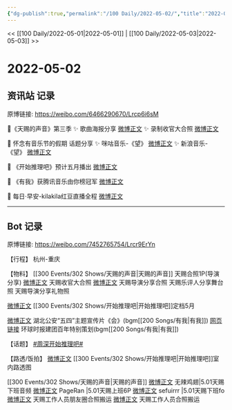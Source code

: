 ```yaml
---
{"dg-publish":true,"permalink":"/100 Daily/2022-05-02/","title":"2022-05-02","created":"2022-12-04T16:21:43.000+08:00","updated":"2023-04-11T14:46:34.000+08:00"}
---
```



<< [[100 Daily/2022-05-01\|2022-05-01]] | [[100 Daily/2022-05-03\|2022-05-03]] >>

# 2022-05-02

## 资讯站 记录

原博链接: https://weibo.com/6466290670/Lrcp6i6sM

🌟《天赐的声音》第三季
✨ 歌曲海报分享 [微博正文](https://m.weibo.cn/6466290670/4764640464339339)
✨ 录制收官大合照 [微博正文](https://m.weibo.cn/6466290670/4764640917327825)

🌟 怀念有音乐节的假期 话题分享
✨ 咪咕音乐-《望》 [微博正文](https://m.weibo.cn/6466290670/4764661642171883)
✨ 新浪音乐-《望》 [微博正文](https://m.weibo.cn/6466290670/4764692481838720)

🌟 《开始推理吧》预计五月播出 [微博正文](https://m.weibo.cn/6466290670/4764654172111833)

🌟 《有我》获腾讯音乐由你榜冠军 [微博正文](https://m.weibo.cn/6466290670/4764660623216659)

🌟 每日·早安-kilakila红豆直播全程 [微博正文](https://m.weibo.cn/6466290670/4764596227017586)

---
## Bot 记录

原博链接: https://weibo.com/7452765754/Lrcr9ErYn

【行程】
杭州-重庆

【物料】
[[300 Events/302 Shows/天赐的声音\|天赐的声音]]
[](https://m.weibo.cn/1846843604/4764471375691849) 天赐合照1P(导演分享)
[微博正文](https://m.weibo.cn/6091135222/4764606524295330) [](https://m.weibo.cn/1846843604/4764634928385341) 天赐收官大合照
[微博正文](https://m.weibo.cn/1864316394/4764672790102760) 天赐导演分享合照
[](https://m.weibo.cn/1711437447/4764758660091176) 天赐乐评人分享舞台照
[](https://m.weibo.cn/1846843604/4764730108938404) 天赐导演分享礼物照

[微博正文](https://m.weibo.cn/2162247381/4764642725333255) [[300 Events/302 Shows/开始推理吧\|开始推理吧]]定档5月

[微博正文](https://m.weibo.cn/2803301701/4764763831405006) 湖北公安“五四”主题宣传片《会》(bgm[[200 Songs/有我\|有我]])
[网页链接](https://weibo.cn/sinaurl?u=https%3A%2F%2Fwww.globaltimes.cn%2Fcyl_h5%2F) 环球时报建团百年特别策划(bgm[[200 Songs/有我\|有我]])

【话题】
[#周深开始推理吧#](https://s.weibo.com/weibo?q=%23%E5%91%A8%E6%B7%B1%E5%BC%80%E5%A7%8B%E6%8E%A8%E7%90%86%E5%90%A7%23)

【路透/饭拍】
[微博正文](https://m.weibo.cn/5999653111/4764467013355937) [[300 Events/302 Shows/开始推理吧\|开始推理吧]]室内路透图

[[300 Events/302 Shows/天赐的声音\|天赐的声音]]
[微博正文](https://m.weibo.cn/7495641082/4764514023113013) 无辣鸡翅|5.01天赐下班音频
[微博正文](https://m.weibo.cn/7633014126/4764615915081172) PageRan |5.01天赐上班6P
[微博正文](https://m.weibo.cn/7316571481/4764671897242868) sefuirrr |5.01天赐下班fo
[微博正文](https://m.weibo.cn/5878860670/4764646575442789) 天赐工作人员朋友圈合照搬运
[微博正文](https://m.weibo.cn/6433509682/4764642247182202) 天赐工作人员合照搬运
